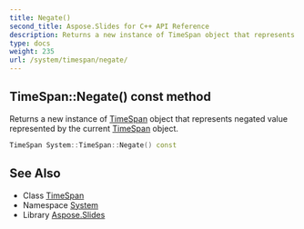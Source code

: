 ```yaml
---
title: Negate()
second_title: Aspose.Slides for C++ API Reference
description: Returns a new instance of TimeSpan object that represents negated value represented by the current TimeSpan object.
type: docs
weight: 235
url: /system/timespan/negate/
---
```

## TimeSpan::Negate() const method


Returns a new instance of [TimeSpan](../) object that represents negated value represented by the current [TimeSpan](../) object.

```cpp
TimeSpan System::TimeSpan::Negate() const
```

## See Also

* Class [TimeSpan](../)
* Namespace [System](../../)
* Library [Aspose.Slides](../../../)